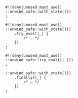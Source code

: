 ```rust,compile_fail
#![deny(unused_must_use)]
::unwind_safe::with_state(())
;
```

```rust,compile_fail
#![deny(unused_must_use)]
::unwind_safe::with_state(())
    .try_eval(|_| {
        /* … */
    })
;
```

```rust,compile_fail
#![deny(unused_must_use)]
::unwind_safe::try_eval(|| ())
;
```

```rust,compile_fail
::unwind_safe::with_state(())
    .finally(|_| {
        /* … */
    })
;
```
